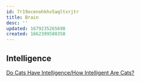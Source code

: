 ```yaml
---
id: 7r19ocenohkhv5aqltxrjtr
title: Brain
desc: ''
updated: 1679235265698
created: 1662399580358
---
```


## Intelligence

[Do Cats Have Intelligence/How Intelligent Are Cats?](http://messybeast.com/intelligence.htm#demotivate)